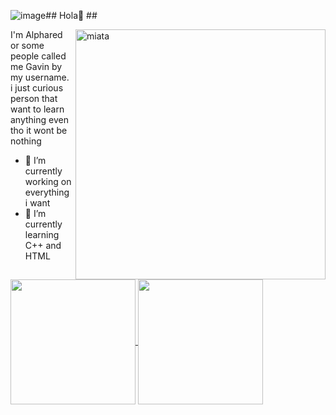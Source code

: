![image](https://github.com/user-attachments/assets/ab3bebce-46a0-4e2c-b7c2-c0d88b775f12)## Hola👋 ##

  <img align="right" alt="miata" width="400" src="https://www.google.com/url?sa=i&url=https%3A%2F%2Fwww.pinterest.com%2Fpin%2Finitial-d-mx5-gif-initial-d-mx5-miata-discover-share-gifs--846606429957954292%2F&psig=AOvVaw0AMjo6efiiTrkej9shuseZ&ust=1735486729867000&source=images&cd=vfe&opi=89978449&ved=0CBMQjRxqFwoTCOCck4LmyooDFQAAAAAdAAAAABAE">

I'm Alphared or some people called me Gavin by my username. i just curious person that want to learn anything even tho it wont be nothing

- 🔭 I’m currently working on everything i want
- 🌱 I’m currently learning C++ and HTML

<a href="https://github.com/anuraghazra/github-readme-stats">
  <img height=200 align="center" src="https://github-readme-stats.vercel.app/api?username=Alphared26&theme=transparent" />
</a>
<a href="https://github.com/anuraghazra/convoychat">
  <img height=200 align="center" src="https://github-readme-stats.vercel.app/api/top-langs?username=Alphared26&layout=compact&langs_count=8&card_width=320&theme=transparent" />
</a>
